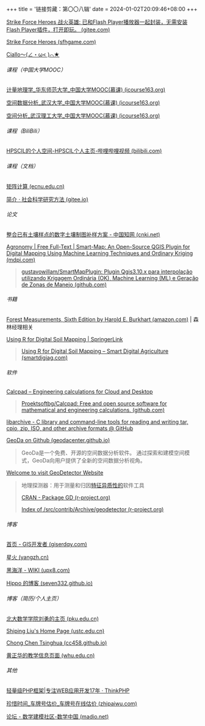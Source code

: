 +++
title = '链接剪藏：第〇〇八辑'
date = 2024-01-02T20:09:46+08:00
+++

[Strike Force Heroes 战火英雄: 已和Flash Player播放器一起封装，无需安装Flash Player插件，打开即玩。 (gitee.com)](https://gitee.com/pzwboy/strike-force-heroes)

[Strike Force Heroes (sfhgame.com)](https://sfhgame.com/)

[Ciallo～(∠・ω< )⌒★](https://ciallo.cc/)

<!--more-->

###### 课程（中国大学MOOC）

[计量地理学_华东师范大学_中国大学MOOC(慕课) (icourse163.org)](https://www.icourse163.org/course/ECNU-1001591014)

[空间数据分析_武汉大学_中国大学MOOC(慕课) (icourse163.org)](https://www.icourse163.org/course/WHU-1463179165?tid=1470105722)

[空间分析_武汉理工大学_中国大学MOOC(慕课) (icourse163.org)](https://www.icourse163.org/course/WHUT-1460838161#/info)

###### 课程（BiliBili）

[HPSCIL的个人空间-HPSCIL个人主页-哔哩哔哩视频 (bilibili.com)](https://space.bilibili.com/87901464)

###### 课程（文档）

[矩阵计算 (ecnu.edu.cn)](https://math.ecnu.edu.cn/~jypan/Teaching/MatrixComp/)

[简介 · 社会科学研究方法 (gitee.io)](https://yangjh.gitee.io/research-methods-in-social-science/)

###### 论文

[整合已有土壤样点的数字土壤制图补样方案 - 中国知网 (cnki.net)](https://kns.cnki.net/kcms2/article/abstract?v=rCMvAF-4El1Cu4xERL7aCoMD-rJu-_HntBvzz9A2JDeib7Xmh67KEycuRBn6tfUXVMC4nzFZfWBJe-ZGxyjMaocFlodfu9JKsYRI5YHqT4p-OEIb9fBgGUzkhO-W4JYW1hedNdFzf23NsdbfApgUVKAiuLUZuFVz&uniplatform=NZKPT&language=CHS)

[Agronomy | Free Full-Text | Smart-Map: An Open-Source QGIS Plugin for Digital Mapping Using Machine Learning Techniques and Ordinary Kriging (mdpi.com)](https://www.mdpi.com/2073-4395/12/6/1350)

> [gustavowillam/SmartMapPlugin: Plugin Qgis3.10.x para interpolação utilizando Krigagem Ordinária (OK), Machine Learning (ML) e Geração de Zonas de Manejo (github.com)](https://github.com/gustavowillam/SmartMapPlugin)

###### 书籍

[Forest Measurements, Sixth Edition by Harold E. Burkhart (amazon.com)](https://www.amazon.com/Forest-Measurements-Sixth-Harold-Burkhart/dp/1478636181/) | 森林经理相关

[Using R for Digital Soil Mapping | SpringerLink](https://link.springer.com/book/10.1007/978-3-319-44327-0)

> [Using R for Digital Soil Mapping – Smart Digital Agriculture (smartdigiag.com)](https://smartdigiag.com/DSM_book/)

###### 软件

[Calcpad – Engineering calculations for Cloud and Desktop](https://calcpad.blog/)

> [Proektsoftbg/Calcpad: Free and open source software for mathematical and engineering calculations. (github.com)](https://github.com/Proektsoftbg/Calcpad)

[libarchive - C library and command-line tools for reading and writing tar, cpio, zip, ISO, and other archive formats @ GitHub](https://www.libarchive.org/)

[GeoDa on Github (geodacenter.github.io)](http://geodacenter.github.io/index-cn.html)

> GeoDa是一个免费、开源的空间数据分析软件。 通过探索和建模空间模式，GeoDa向用户提供了全新的空间数据分析视角。

[Welcome to visit GeoDetector Website](http://www.geodetector.cn/)

> 地理探测器：用于测量和归因[特征异质性的](http://www.sssampling.cn/down/2016wjf-q-statistic-EcoInd1.pdf)软件工具
> 
> [CRAN - Package GD (r-project.org)](https://cran.r-project.org/web/packages/GD/)
> 
> [Index of /src/contrib/Archive/geodetector (r-project.org)](https://cran.r-project.org/src/contrib/Archive/geodetector/)

###### 博客

[首页 - GIS开发者 (giserdqy.com)](https://www.giserdqy.com/)

[星火 (yangzh.cn)](https://yangzh.cn/)

[黑海洋 - WIKI (upx8.com)](https://blog.upx8.com/)

[Hippo 的博客 (seven332.github.io)](https://seven332.github.io/)

###### 博客（简历/个人主页）

[北大数学学院刘勇的主页 (pku.edu.cn)](https://www.math.pku.edu.cn/teachers/liuyong/)

[Shiping Liu's Home Page (ustc.edu.cn)](http://staff.ustc.edu.cn/~spliu/)

[Chong Chen Tsinghua (cc458.github.io)](https://cc458.github.io/)

[黄正华的教学信息页面 (whu.edu.cn)](http://aff.whu.edu.cn/huangzh/)

###### 其他

[轻量级PHP框架|专注WEB应用开发17年 · ThinkPHP](https://www.thinkphp.cn/)

[珍惜时间_车牌号估价_车牌号在线估价 (zhipaiwu.com)](https://www.zhipaiwu.com/)

[论坛 - 数学建模社区-数学中国 (madio.net)](http://www.madio.net/)
